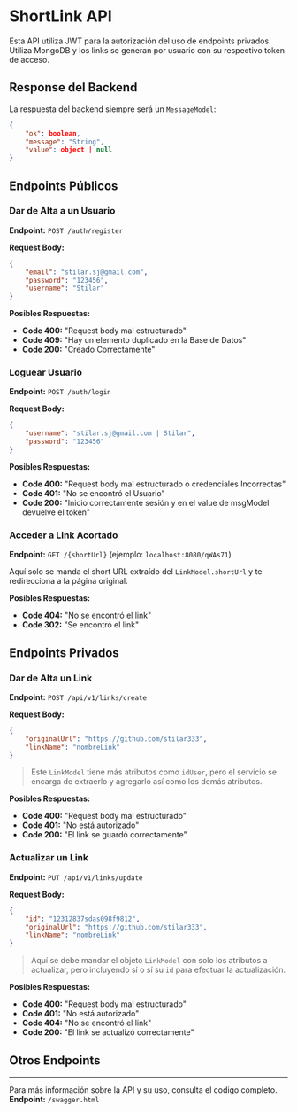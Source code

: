 
# ShortLink API

Esta API utiliza JWT para la autorización del uso de endpoints privados. Utiliza MongoDB y los links se generan por usuario con su respectivo token de acceso.

## Response del Backend

La respuesta del backend siempre será un `MessageModel`:

```json
{
    "ok": boolean,
    "message": "String",
    "value": object | null
}
```

## Endpoints Públicos

### Dar de Alta a un Usuario

**Endpoint:** `POST /auth/register`

**Request Body:**

```json
{
    "email": "stilar.sj@gmail.com",
    "password": "123456",
    "username": "Stilar"
}
```

**Posibles Respuestas:**

- **Code 400:** "Request body mal estructurado"
- **Code 409:** "Hay un elemento duplicado en la Base de Datos"
- **Code 200:** "Creado Correctamente"

### Loguear Usuario

**Endpoint:** `POST /auth/login`

**Request Body:**

```json
{
    "username": "stilar.sj@gmail.com | Stilar",
    "password": "123456"
}
```

**Posibles Respuestas:**

- **Code 400:** "Request body mal estructurado o credenciales Incorrectas"
- **Code 401:** "No se encontró el Usuario"
- **Code 200:** "Inicio correctamente sesión y en el value de msgModel devuelve el token"

### Acceder a Link Acortado

**Endpoint:** `GET /{shortUrl}` (ejemplo: `localhost:8080/qWAs71`)

Aquí solo se manda el short URL extraído del `LinkModel.shortUrl` y te redirecciona a la página original.

**Posibles Respuestas:**

- **Code 404:** "No se encontró el link"
- **Code 302:** "Se encontró el link"

## Endpoints Privados

### Dar de Alta un Link

**Endpoint:** `POST /api/v1/links/create`

**Request Body:**

```json
{
    "originalUrl": "https://github.com/stilar333",
    "linkName": "nombreLink"
}
```

> Este `LinkModel` tiene más atributos como `idUser`, pero el servicio se encarga de extraerlo y agregarlo así como los demás atributos.

**Posibles Respuestas:**

- **Code 400:** "Request body mal estructurado"
- **Code 401:** "No está autorizado"
- **Code 200:** "El link se guardó correctamente"

### Actualizar un Link

**Endpoint:** `PUT /api/v1/links/update`

**Request Body:**

```json
{
    "id": "12312837sdas098f9812",
    "originalUrl": "https://github.com/stilar333",
    "linkName": "nombreLink"
}
```

> Aquí se debe mandar el objeto `LinkModel` con solo los atributos a actualizar, pero incluyendo sí o sí su `id` para efectuar la actualización.

**Posibles Respuestas:**

- **Code 400:** "Request body mal estructurado"
- **Code 401:** "No está autorizado"
- **Code 404:** "No se encontró el link"
- **Code 200:** "El link se actualizó correctamente"

## Otros Endpoints



---

Para más información sobre la API y su uso, consulta el codigo completo. **Endpoint:** `/swagger.html`

```


